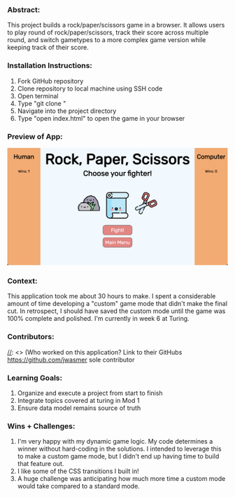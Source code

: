 ### Abstract:
[//]: <> (Briefly describe what you built and its features. What problem is the app solving? How does this application solve that problem?)
This project builds a rock/paper/scissors game in a browser. It allows users to play round of rock/paper/scissors, track their score across multiple round, and switch gametypes to a more complex game version while keeping track of their score.

### Installation Instructions:
[//]: <> (What steps does a person have to take to get your app cloned down and running?)
1. Fork GitHub repository
1. Clone repository to local machine using SSH code
1. Open terminal
1. Type "git clone <SSH code>"
1. Navigate into the project directory
1. Type "open index.html" to open the game in your browser

### Preview of App:
[//]: <> (Provide ONE gif or screenshot of your application - choose the "coolest" piece of functionality to show off.)
![Screenshot](assets/screenshot.png "Still image of transition")

### Context:
[//]: <> (Give some context for the project here. How long did you have to work on it? How far into the Turing program are you?)
This application took me about 30 hours to make. I spent a considerable amount of time developing a "custom" game mode that didn't make the final cut. In retrospect, I should have saved the custom mode until the game was 100% complete and polished. I'm currently in week 6 at Turing.

### Contributors:
[//]: <> (Who worked on this application? Link to their GitHubs
https://github.com/jwasmer sole contributor

### Learning Goals:
[//]: <> (What were the learning goals of this project? What tech did you work with?)
1. Organize and execute a project from start to finish
1. Integrate topics covered at turing in Mod 1
1. Ensure data model remains source of truth

### Wins + Challenges:
[//]: <> (What are 2-3 wins you have from this project? What were some challenges you faced - and how did you get over them?)
1. I'm very happy with my dynamic game logic. My code determines a winner without hard-coding in the solutions. I intended to leverage this to make a custom game mode, but I didn't end up having time to build that feature out.
1. I like some of the CSS transitions I built in!
1. A huge challenge was anticipating how much more time a custom mode would take compared to a standard mode.
